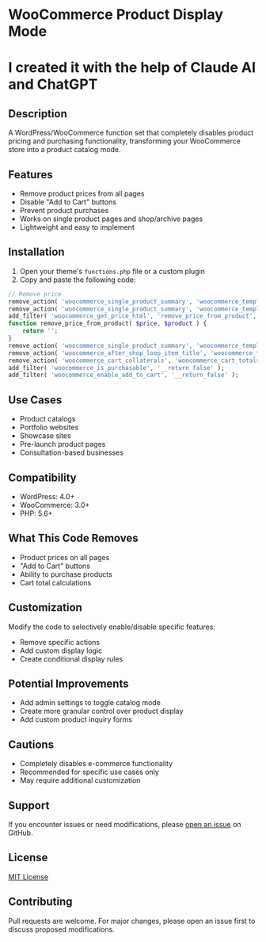 # WooCommerce Product Display Mode

# I created it with the help of Claude AI and ChatGPT

## Description

A WordPress/WooCommerce function set that completely disables product pricing and purchasing functionality, transforming your WooCommerce store into a product catalog mode.

## Features

- Remove product prices from all pages
- Disable "Add to Cart" buttons
- Prevent product purchases
- Works on single product pages and shop/archive pages
- Lightweight and easy to implement

## Installation

1. Open your theme's `functions.php` file or a custom plugin
2. Copy and paste the following code:

```php
// Remove price
remove_action( 'woocommerce_single_product_summary', 'woocommerce_template_single_price', 10 );
remove_action( 'woocommerce_single_product_summary', 'woocommerce_template_single_add_to_cart', 30 );
add_filter( 'woocommerce_get_price_html', 'remove_price_from_product', 10, 2 );
function remove_price_from_product( $price, $product ) {
    return '';
}
remove_action( 'woocommerce_single_product_summary', 'woocommerce_template_single_price', 10 );
remove_action( 'woocommerce_after_shop_loop_item_title', 'woocommerce_template_loop_price', 10 );
remove_action( 'woocommerce_cart_collaterals', 'woocommerce_cart_totals', 10 );
add_filter( 'woocommerce_is_purchasable', '__return_false' );
add_filter( 'woocommerce_enable_add_to_cart', '__return_false' );
```

## Use Cases

- Product catalogs
- Portfolio websites
- Showcase sites
- Pre-launch product pages
- Consultation-based businesses

## Compatibility

- WordPress: 4.0+
- WooCommerce: 3.0+
- PHP: 5.6+

## What This Code Removes

- Product prices on all pages
- "Add to Cart" buttons
- Ability to purchase products
- Cart total calculations

## Customization

Modify the code to selectively enable/disable specific features:
- Remove specific actions
- Add custom display logic
- Create conditional display rules

## Potential Improvements

- Add admin settings to toggle catalog mode
- Create more granular control over product display
- Add custom product inquiry forms

## Cautions

- Completely disables e-commerce functionality
- Recommended for specific use cases only
- May require additional customization

## Support

If you encounter issues or need modifications, please [open an issue](https://github.com/yourusername/your-repo/issues) on GitHub.

## License

[MIT License](LICENSE)

## Contributing

Pull requests are welcome. For major changes, please open an issue first to discuss proposed modifications.
